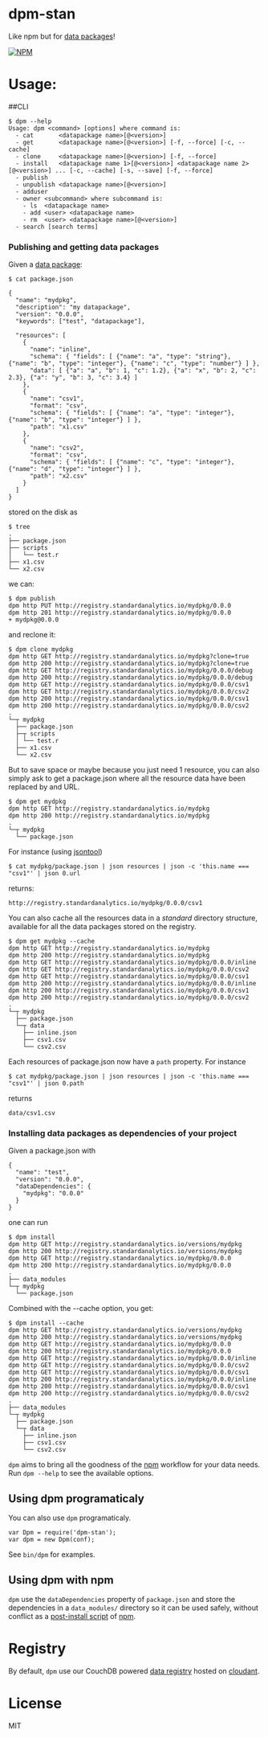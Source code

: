 dpm-stan
========

Like npm but for [data packages](http://dataprotocols.org/data-packages/)! 

[![NPM](https://nodei.co/npm/dpm-stan.png)](https://nodei.co/npm/dpm-stan/)


Usage:
======

##CLI

    $ dpm --help
    Usage: dpm <command> [options] where command is:
      - cat       <datapackage name>[@<version>]
      - get       <datapackage name>[@<version>] [-f, --force] [-c, --cache]
      - clone     <datapackage name>[@<version>] [-f, --force]
      - install   <datapackage name 1>[@<version>] <datapackage name 2>[@<version>] ... [-c, --cache] [-s, --save] [-f, --force]
      - publish
      - unpublish <datapackage name>[@<version>]
      - adduser
      - owner <subcommand> where subcommand is:
        - ls  <datapackage name>
        - add <user> <datapackage name>
        - rm  <user> <datapackage name>[@<version>]
      - search [search terms]


### Publishing and getting data packages

Given a [data package](http://dataprotocols.org/data-packages/):

    $ cat package.json
    
    {
      "name": "mydpkg",
      "description": "my datapackage",
      "version": "0.0.0",
      "keywords": ["test", "datapackage"],
    
      "resources": [
        {
          "name": "inline",
          "schema": { "fields": [ {"name": "a", "type": "string"}, {"name": "b", "type": "integer"}, {"name": "c", "type": "number"} ] },
          "data": [ {"a": "a", "b": 1, "c": 1.2}, {"a": "x", "b": 2, "c": 2.3}, {"a": "y", "b": 3, "c": 3.4} ]
        },
        {
          "name": "csv1",
          "format": "csv",
          "schema": { "fields": [ {"name": "a", "type": "integer"}, {"name": "b", "type": "integer"} ] },
          "path": "x1.csv"
        },
        {
          "name": "csv2",
          "format": "csv",
          "schema": { "fields": [ {"name": "c", "type": "integer"}, {"name": "d", "type": "integer"} ] },
          "path": "x2.csv"
        }
      ]
    }

stored on the disk as

    $ tree
    .
    ├── package.json
    ├── scripts
    │   └── test.r
    ├── x1.csv
    └── x2.csv

we can:

    $ dpm publish
    dpm http PUT http://registry.standardanalytics.io/mydpkg/0.0.0
    dpm http 201 http://registry.standardanalytics.io/mydpkg/0.0.0
    + mydpkg@0.0.0

and reclone it:

    $ dpm clone mydpkg
    dpm http GET http://registry.standardanalytics.io/mydpkg?clone=true
    dpm http 200 http://registry.standardanalytics.io/mydpkg?clone=true
    dpm http GET http://registry.standardanalytics.io/mydpkg/0.0.0/debug
    dpm http 200 http://registry.standardanalytics.io/mydpkg/0.0.0/debug
    dpm http GET http://registry.standardanalytics.io/mydpkg/0.0.0/csv1
    dpm http GET http://registry.standardanalytics.io/mydpkg/0.0.0/csv2
    dpm http 200 http://registry.standardanalytics.io/mydpkg/0.0.0/csv1
    dpm http 200 http://registry.standardanalytics.io/mydpkg/0.0.0/csv2
    .
    └─┬ mydpkg
      ├── package.json
      ├─┬ scripts
      │ └── test.r
      ├── x1.csv
      └── x2.csv

But to save space or maybe because you just need 1 resource, you can
also simply ask to get a package.json where all the resource data have
been replaced by and URL.

    $ dpm get mydpkg
    dpm http GET http://registry.standardanalytics.io/mydpkg
    dpm http 200 http://registry.standardanalytics.io/mydpkg
    .
    └─┬ mydpkg
      └── package.json

For instance (using [jsontool](https://npmjs.org/package/jsontool))

    $ cat mydpkg/package.json | json resources | json -c 'this.name === "csv1"' | json 0.url

returns:

    http://registry.standardanalytics.io/mydpkg/0.0.0/csv1


You can also cache all the resources data in a _standard_ directory
structure, available for all the data packages stored on the registry.

    $ dpm get mydpkg --cache
    dpm http GET http://registry.standardanalytics.io/mydpkg
    dpm http 200 http://registry.standardanalytics.io/mydpkg
    dpm http GET http://registry.standardanalytics.io/mydpkg/0.0.0/inline
    dpm http GET http://registry.standardanalytics.io/mydpkg/0.0.0/csv2
    dpm http GET http://registry.standardanalytics.io/mydpkg/0.0.0/csv1
    dpm http 200 http://registry.standardanalytics.io/mydpkg/0.0.0/inline
    dpm http 200 http://registry.standardanalytics.io/mydpkg/0.0.0/csv1
    dpm http 200 http://registry.standardanalytics.io/mydpkg/0.0.0/csv2
    .
    └─┬ mydpkg
      ├── package.json
      └─┬ data
        ├── inline.json
        ├── csv1.csv
        └── csv2.csv

Each resources of package.json now have a ```path``` property. For instance

    $ cat mydpkg/package.json | json resources | json -c 'this.name === "csv1"' | json 0.path

returns

    data/csv1.csv


### Installing data packages as dependencies of your project

Given a package.json with

    {
      "name": "test",
      "version": "0.0.0",
      "dataDependencies": {
        "mydpkg": "0.0.0"
      }
    }

one can run

    $ dpm install
    dpm http GET http://registry.standardanalytics.io/versions/mydpkg
    dpm http 200 http://registry.standardanalytics.io/versions/mydpkg
    dpm http GET http://registry.standardanalytics.io/mydpkg/0.0.0
    dpm http 200 http://registry.standardanalytics.io/mydpkg/0.0.0
    .
    ├── data_modules
    └─┬ mydpkg
      └── package.json

Combined with the --cache option, you get:

    $ dpm install --cache
    dpm http GET http://registry.standardanalytics.io/versions/mydpkg
    dpm http 200 http://registry.standardanalytics.io/versions/mydpkg
    dpm http GET http://registry.standardanalytics.io/mydpkg/0.0.0
    dpm http 200 http://registry.standardanalytics.io/mydpkg/0.0.0
    dpm http GET http://registry.standardanalytics.io/mydpkg/0.0.0/inline
    dpm http GET http://registry.standardanalytics.io/mydpkg/0.0.0/csv2
    dpm http GET http://registry.standardanalytics.io/mydpkg/0.0.0/csv1
    dpm http 200 http://registry.standardanalytics.io/mydpkg/0.0.0/inline
    dpm http 200 http://registry.standardanalytics.io/mydpkg/0.0.0/csv1
    dpm http 200 http://registry.standardanalytics.io/mydpkg/0.0.0/csv2
    .
    ├── data_modules
    └─┬ mydpkg
      ├── package.json
      └─┬ data
        ├── inline.json
        ├── csv1.csv
        └── csv2.csv


```dpm``` aims to bring all the goodness of the
[npm](https://npmjs.org/) workflow for your data needs. Run ```dpm
--help``` to see the available options.


## Using dpm programaticaly


You can also use ```dpm``` programaticaly.

    var Dpm = require('dpm-stan');
    var dpm = new Dpm(conf);

See ```bin/dpm``` for examples.


## Using dpm with npm


```dpm``` use the ```dataDependencies``` property of
```package.json``` and store the dependencies in a ```data_modules/```
directory so it can be used safely, without conflict as a
[post-install script](https://npmjs.org/doc/misc/npm-scripts.html) of
[npm](https://npmjs.org/).


Registry
========

By default, ```dpm``` use our CouchDB powered
[data registry](https://github.com/standard-analytics/data-registry)
hosted on [cloudant](https://cloudant.com/).


License
=======

MIT

